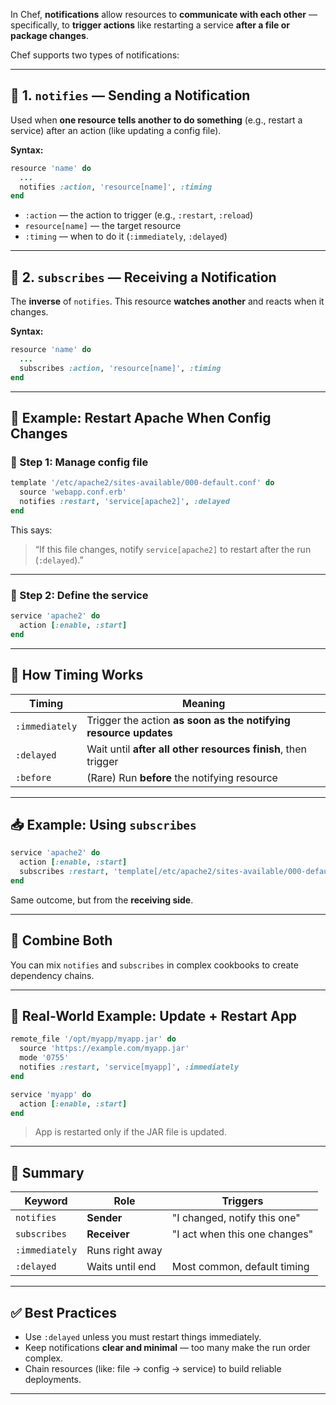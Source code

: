 In Chef, **notifications** allow resources to **communicate with each other** — specifically, to **trigger actions** like restarting a service **after a file or package changes**.

Chef supports two types of notifications:

---

## 🔄 1. **`notifies`** — Sending a Notification

Used when **one resource tells another to do something** (e.g., restart a service) after an action (like updating a config file).

**Syntax:**

```ruby
resource 'name' do
  ...
  notifies :action, 'resource[name]', :timing
end
```

* `:action` — the action to trigger (e.g., `:restart`, `:reload`)
* `resource[name]` — the target resource
* `:timing` — when to do it (`:immediately`, `:delayed`)

---

## 🔄 2. **`subscribes`** — Receiving a Notification

The **inverse** of `notifies`. This resource **watches another** and reacts when it changes.

**Syntax:**

```ruby
resource 'name' do
  ...
  subscribes :action, 'resource[name]', :timing
end
```

---

## 📘 Example: Restart Apache When Config Changes

### 🔧 Step 1: Manage config file

```ruby
template '/etc/apache2/sites-available/000-default.conf' do
  source 'webapp.conf.erb'
  notifies :restart, 'service[apache2]', :delayed
end
```

This says:

> “If this file changes, notify `service[apache2]` to restart after the run (`:delayed`).”

---

### 🔧 Step 2: Define the service

```ruby
service 'apache2' do
  action [:enable, :start]
end
```

---

## 🧭 How Timing Works

| Timing         | Meaning                                                          |
| -------------- | ---------------------------------------------------------------- |
| `:immediately` | Trigger the action **as soon as the notifying resource updates** |
| `:delayed`     | Wait until **after all other resources finish**, then trigger    |
| `:before`      | (Rare) Run **before** the notifying resource                     |

---

## 📥 Example: Using `subscribes`

```ruby
service 'apache2' do
  action [:enable, :start]
  subscribes :restart, 'template[/etc/apache2/sites-available/000-default.conf]', :delayed
end
```

Same outcome, but from the **receiving side**.

---

## 🔄 Combine Both

You can mix `notifies` and `subscribes` in complex cookbooks to create dependency chains.

---

## 🧪 Real-World Example: Update + Restart App

```ruby
remote_file '/opt/myapp/myapp.jar' do
  source 'https://example.com/myapp.jar'
  mode '0755'
  notifies :restart, 'service[myapp]', :immediately
end

service 'myapp' do
  action [:enable, :start]
end
```

> App is restarted only if the JAR file is updated.

---

## 📝 Summary

| Keyword        | Role            | Triggers                      |
| -------------- | --------------- | ----------------------------- |
| `notifies`     | **Sender**      | "I changed, notify this one"  |
| `subscribes`   | **Receiver**    | "I act when this one changes" |
| `:immediately` | Runs right away |                               |
| `:delayed`     | Waits until end | Most common, default timing   |

---

## ✅ Best Practices

* Use `:delayed` unless you must restart things immediately.
* Keep notifications **clear and minimal** — too many make the run order complex.
* Chain resources (like: file → config → service) to build reliable deployments.

---


